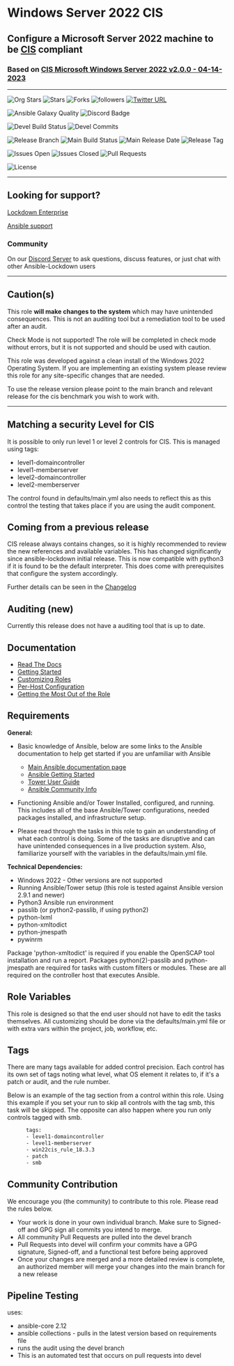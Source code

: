 # Windows Server 2022 CIS
## Configure a Microsoft Server 2022 machine to be [CIS](https://www.cisecurity.org/cis-benchmarks/) compliant

### Based on [ CIS Microsoft Windows Server 2022 v2.0.0 - 04-14-2023 ](https://www.cisecurity.org/cis-benchmarks/)

---

![Org Stars](https://img.shields.io/github/stars/ansible-lockdown?label=Org%20Stars&style=social)
![Stars](https://img.shields.io/github/stars/ansible-lockdown/Windows-2022-CIS?label=Repo%20Stars&style=social)
![Forks](https://img.shields.io/github/forks/ansible-lockdown/Windows-2022-CIS?style=social)
![followers](https://img.shields.io/github/followers/ansible-lockdown?style=social)
[![Twitter URL](https://img.shields.io/twitter/url/https/twitter.com/AnsibleLockdown.svg?style=social&label=Follow%20%40AnsibleLockdown)](https://twitter.com/AnsibleLockdown)

![Ansible Galaxy Quality](https://img.shields.io/ansible/quality/56324?label=Quality&&logo=ansible)
![Discord Badge](https://img.shields.io/discord/925818806838919229?logo=discord)

![Devel Build Status](https://img.shields.io/github/actions/workflow/status/ansible-lockdown/Windows-2022-CIS/testing_pipeline.yml?label=Devel%20Build%20Status)
![Devel Commits](https://img.shields.io/github/commit-activity/m/ansible-lockdown/Windows-2022-CIS/devel?color=dark%20green&label=Devel%20Branch%20commits)

![Release Branch](https://img.shields.io/badge/Release%20Branch-Main-brightgreen)
![Main Build Status](https://img.shields.io/github/actions/workflow/status/ansible-lockdown/Windows-2022-CIS/testing_pipeline.yml?label=Build%20Status)
![Main Release Date](https://img.shields.io/github/release-date/ansible-lockdown/Windows-2022-CIS?label=Release%20Date)
![Release Tag](https://img.shields.io/github/v/tag/ansible-lockdown/Windows-2022-CIS?label=Release%20Tag&&color=success)

![Issues Open](https://img.shields.io/github/issues-raw/ansible-lockdown/Windows-2022-CIS?label=Open%20Issues)
![Issues Closed](https://img.shields.io/github/issues-closed-raw/ansible-lockdown/Windows-2022-CIS?label=Closed%20Issues&&color=success)
![Pull Requests](https://img.shields.io/github/issues-pr/ansible-lockdown/Windows-2022-CIS?label=Pull%20Requests)

![License](https://img.shields.io/github/license/ansible-lockdown/Windows-2022-CIS?label=License)

---

## Looking for support?

[Lockdown Enterprise](https://www.lockdownenterprise.com#GH_AL_WINDOWS_2022_cis)

[Ansible support](https://www.mindpointgroup.com/cybersecurity-products/ansible-counselor#GH_AL_WINDOWS_2022_cis)

### Community


On our [Discord Server](https://www.lockdownenterprise.com/discord) to ask questions, discuss features, or just chat with other Ansible-Lockdown users

---

## Caution(s)

This role **will make changes to the system** which may have unintended consequences. This is not an auditing tool but a remediation tool to be used after an audit.

Check Mode is not supported! The role will be completed in check mode without errors, but it is not supported and should be used with caution.

This role was developed against a clean install of the Windows 2022 Operating System. If you are implementing an existing system please review this role for any site-specific changes that are needed.

To use the release version please point to the main branch and relevant release for the cis benchmark you wish to work with.

---

## Matching a security Level for CIS

It is possible to only run level 1 or level 2 controls for CIS.
This is managed using tags:

- level1-domaincontroller
- level1-memberserver
- level2-domaincontroller
- level2-memberserver

The control found in defaults/main.yml also needs to reflect this as this control the testing that takes place if you are using the audit component.

## Coming from a previous release

CIS release always contains changes, so it is highly recommended to review the new references and available variables. This has changed significantly since ansible-lockdown initial release.
This is now compatible with python3 if it is found to be the default interpreter. This does come with prerequisites that configure the system accordingly.

Further details can be seen in the [Changelog](./ChangeLog.md)

## Auditing (new)

Currently this release does not have a auditing tool that is up to date.

## Documentation

- [Read The Docs](https://ansible-lockdown.readthedocs.io/en/latest/)
- [Getting Started](https://www.lockdownenterprise.com/docs/getting-started-with-lockdown#GH_AL_WINDOWS_2022_cis)
- [Customizing Roles](https://www.lockdownenterprise.com/docs/customizing-lockdown-enterprise#GH_AL_WINDOWS_2022_cis)
- [Per-Host Configuration](https://www.lockdownenterprise.com/docs/per-host-lockdown-enterprise-configuration#GH_AL_WINDOWS_2022_cis)
- [Getting the Most Out of the Role](https://www.lockdownenterprise.com/docs/get-the-most-out-of-lockdown-enterprise#GH_AL_WINDOWS_2022_cis)

## Requirements

**General:**

- Basic knowledge of Ansible, below are some links to the Ansible documentation to help get started if you are unfamiliar with Ansible

  - [Main Ansible documentation page](https://docs.ansible.com)
  - [Ansible Getting Started](https://docs.ansible.com/ansible/latest/user_guide/intro_getting_started.html)
  - [Tower User Guide](https://docs.ansible.com/ansible-tower/latest/html/userguide/index.html)
  - [Ansible Community Info](https://docs.ansible.com/ansible/latest/community/index.html)
- Functioning Ansible and/or Tower Installed, configured, and running. This includes all of the base Ansible/Tower configurations, needed packages installed, and infrastructure setup.
- Please read through the tasks in this role to gain an understanding of what each control is doing. Some of the tasks are disruptive and can have unintended consequences in a live production system. Also, familiarize yourself with the variables in the defaults/main.yml file.

**Technical Dependencies:**

- Windows 2022 - Other versions are not supported
- Running Ansible/Tower setup (this role is tested against Ansible version 2.9.1 and newer)
- Python3 Ansible run environment
- passlib (or python2-passlib, if using python2)
- python-lxml
- python-xmltodict
- python-jmespath
- pywinrm

Package 'python-xmltodict' is required if you enable the OpenSCAP tool installation and run a report. Packages python(2)-passlib and python-jmespath are required for tasks with custom filters or modules. These are all required on the controller host that executes Ansible.

## Role Variables

This role is designed so that the end user should not have to edit the tasks themselves. All customizing should be done via the defaults/main.yml file or with extra vars within the project, job, workflow, etc.

## Tags

There are many tags available for added control precision. Each control has its own set of tags noting what level, what OS element it relates to, if it's a patch or audit, and the rule number.

Below is an example of the tag section from a control within this role. Using this example if you set your run to skip all controls with the tag smb, this task will be skipped. The opposite can also happen where you run only controls tagged with smb.

```sh
      tags:
      - level1-domaincontroller
      - level1-memberserver
      - win22cis_rule_18.3.3
      - patch
      - smb
```

## Community Contribution

We encourage you (the community) to contribute to this role. Please read the rules below.

- Your work is done in your own individual branch. Make sure to Signed-off and GPG sign all commits you intend to merge.
- All community Pull Requests are pulled into the devel branch
- Pull Requests into devel will confirm your commits have a GPG signature, Signed-off, and a functional test before being approved
- Once your changes are merged and a more detailed review is complete, an authorized member will merge your changes into the main branch for a new release

## Pipeline Testing

uses:

- ansible-core 2.12
- ansible collections - pulls in the latest version based on requirements file
- runs the audit using the devel branch
- This is an automated test that occurs on pull requests into devel
